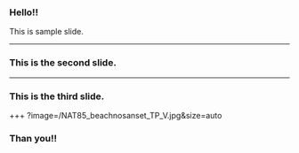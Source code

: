 ### Hello!!

This is sample slide.

---

### This is the second slide.

---

### This is the third slide.

+++ ?image=/NAT85_beachnosanset_TP_V.jpg&size=auto

### Than you!!
